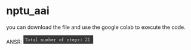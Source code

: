 # nptu_aai
you can download the file and use the google colab to execute the code.

ANSR:
![image](https://github.com/G-wei-cloud/nptu_aai/blob/master/8_puzzle_ans.JPG)

